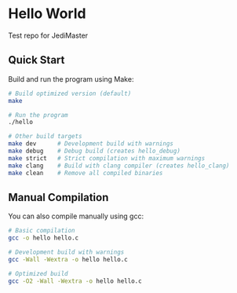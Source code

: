 # Hello World
Test repo for JediMaster

## Quick Start

Build and run the program using Make:

```bash
# Build optimized version (default)
make

# Run the program
./hello

# Other build targets
make dev      # Development build with warnings
make debug    # Debug build (creates hello_debug)
make strict   # Strict compilation with maximum warnings
make clang    # Build with clang compiler (creates hello_clang)
make clean    # Remove all compiled binaries
```

## Manual Compilation

You can also compile manually using gcc:

```bash
# Basic compilation
gcc -o hello hello.c

# Development build with warnings
gcc -Wall -Wextra -o hello hello.c

# Optimized build
gcc -O2 -Wall -Wextra -o hello hello.c
```
